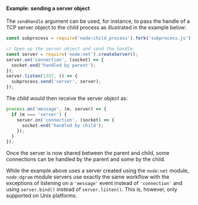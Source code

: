 #### Example: sending a server object

The `sendHandle` argument can be used, for instance, to pass the handle of
a TCP server object to the child process as illustrated in the example below:

```js
const subprocess = require('node:child_process').fork('subprocess.js');

// Open up the server object and send the handle.
const server = require('node:net').createServer();
server.on('connection', (socket) => {
  socket.end('handled by parent');
});
server.listen(1337, () => {
  subprocess.send('server', server);
});
```

The child would then receive the server object as:

```js
process.on('message', (m, server) => {
  if (m === 'server') {
    server.on('connection', (socket) => {
      socket.end('handled by child');
    });
  }
});
```

Once the server is now shared between the parent and child, some connections
can be handled by the parent and some by the child.

While the example above uses a server created using the `node:net` module,
`node:dgram` module servers use exactly the same workflow with the exceptions of
listening on a `'message'` event instead of `'connection'` and using
`server.bind()` instead of `server.listen()`. This is, however, only
supported on Unix platforms.
